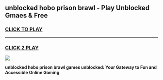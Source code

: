 
## unblocked hobo prison brawl - Play Unblocked Gmaes & Free
<h3>
<a href="https://news.freeplayer.one?title=unblocked_hobo_prison_brawl&ref=16F">CLICK TO PLAY</a></h3>
<hr>

<h3>
<a href="https://news.freeplayer.one?title=unblocked_hobo_prison_brawl&ref=16F">CLICK 2 PLAY</a>
  
</h3>

<a href="https://news.freeplayer.one?title=unblocked_hobo_prison_brawl&ref=16F/"><img src="https://clearcache.store/games.png"></a>


**unblocked hobo prison brawl games unblocked: Your Gateway to Fun and Accessible Online Gaming**
